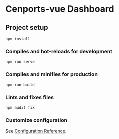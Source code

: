 # Cenports-vue Dashboard

## Project setup
```
npm install
```

### Compiles and hot-reloads for development
```
npm run serve
```

### Compiles and minifies for production
```
npm run build
```

### Lints and fixes files
```
npm audit fix
```

### Customize configuration
See [Configuration Reference](https://cli.vuejs.org/config/).
